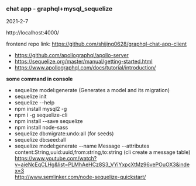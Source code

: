 ### chat app - graphql+mysql_sequelize

2021-2-7

http://localhost:4000/

frontend repo link: https://github.com/shijing0628/graphql-chat-app-client

- https://github.com/apollographql/apollo-server
- https://sequelize.org/master/manual/getting-started.html
- https://www.apollographql.com/docs/tutorial/introduction/

**some command in console**

- sequelize model:generate (Generates a model and its migration)
- sequelize init
- sequelize --help
- npm install mysql2 -g
- npm i -g sequelize-cli
- npm install --save sequelize
- npm install node-sass
- sequelize db:migrate:undo:all (for seeds)
- sequelize db:seed:all
- sequelize model:generate --name Message --attributes content:String,uuid:uuid,from:string,to:string (cli create a message table)
  <br>
  https://www.youtube.com/watch?v=aieNcEqCLHg&list=PLMhAeHCz8S3_VYiYxpcXtMz96vePOuOX3&index=3
  <br>
  http://www.semlinker.com/node-sequelize-quickstart/

